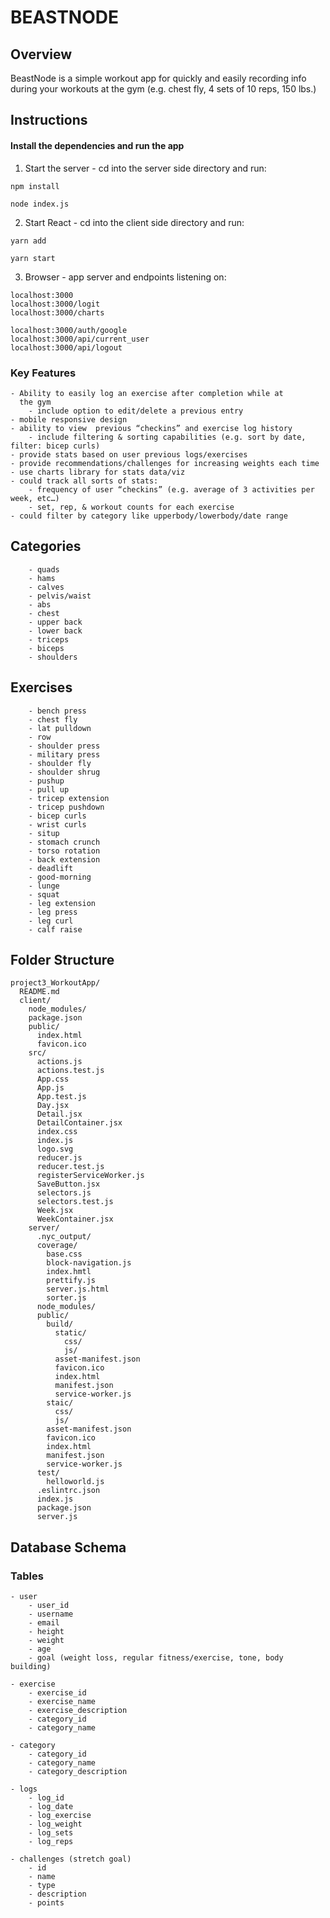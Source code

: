 
# BEASTNODE

## Overview
BeastNode is a simple workout app for quickly and easily recording info during your workouts at the gym (e.g. chest fly, 4 sets of 10 reps, 150 lbs.)


## Instructions 

#### Install the dependencies and run the app
1. Start the server - 
cd into the server side directory and run:
``` 
npm install

node index.js
``` 
2. Start React -
cd into the client side directory and run:
``` 
yarn add

yarn start
```
3. Browser - 
app server and endpoints listening on:
```
localhost:3000
localhost:3000/logit
localhost:3000/charts

localhost:3000/auth/google
localhost:3000/api/current_user
localhost:3000/api/logout
```



### Key Features
```
- Ability to easily log an exercise after completion while at 
  the gym
    - include option to edit/delete a previous entry
- mobile responsive design
- ability to view  previous “checkins” and exercise log history
    - include filtering & sorting capabilities (e.g. sort by date, filter: bicep curls)
- provide stats based on user previous logs/exercises
- provide recommendations/challenges for increasing weights each time
- use charts library for stats data/viz 
- could track all sorts of stats:
    - frequency of user “checkins” (e.g. average of 3 activities per week, etc…)
    - set, rep, & workout counts for each exercise
- could filter by category like upperbody/lowerbody/date range
```


## Categories
```
    - quads
    - hams
    - calves
    - pelvis/waist
    - abs
    - chest
    - upper back
    - lower back
    - triceps
    - biceps
    - shoulders
```


## Exercises
```
    - bench press
    - chest fly
    - lat pulldown
    - row
    - shoulder press
    - military press
    - shoulder fly
    - shoulder shrug
    - pushup
    - pull up
    - tricep extension
    - tricep pushdown
    - bicep curls
    - wrist curls
    - situp
    - stomach crunch
    - torso rotation
    - back extension
    - deadlift
    - good-morning
    - lunge
    - squat
    - leg extension
    - leg press
    - leg curl
    - calf raise
```

## Folder Structure

```
project3_WorkoutApp/
  README.md
  client/
    node_modules/
    package.json
    public/
      index.html
      favicon.ico
    src/
      actions.js
      actions.test.js
      App.css
      App.js
      App.test.js
      Day.jsx
      Detail.jsx
      DetailContainer.jsx
      index.css
      index.js
      logo.svg
      reducer.js
      reducer.test.js
      registerServiceWorker.js
      SaveButton.jsx
      selectors.js
      selectors.test.js
      Week.jsx
      WeekContainer.jsx
    server/
      .nyc_output/
      coverage/
        base.css
        block-navigation.js
        index.hmtl
        prettify.js
        server.js.html
        sorter.js
      node_modules/
      public/
        build/
          static/
            css/
            js/
          asset-manifest.json
          favicon.ico
          index.html
          manifest.json
          service-worker.js
        staic/
          css/
          js/
        asset-manifest.json
        favicon.ico
        index.html
        manifest.json
        service-worker.js
      test/
        helloworld.js
      .eslintrc.json
      index.js
      package.json
      server.js

```


## Database Schema

### Tables
```
- user
    - user_id
    - username
    - email
    - height
    - weight
    - age
    - goal (weight loss, regular fitness/exercise, tone, body building)

- exercise
    - exercise_id
    - exercise_name
    - exercise_description
    - category_id
    - category_name

- category
    - category_id
    - category_name
    - category_description

- logs
    - log_id
    - log_date
    - log_exercise
    - log_weight
    - log_sets
    - log_reps

- challenges (stretch goal)
    - id
    - name
    - type
    - description
    - points
```



